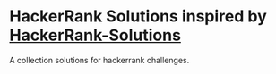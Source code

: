 # HackerRank Solutions inspired by [HackerRank-Solutions](https://github.com/BlakeBrown/HackerRank-Solutions)

A collection solutions for hackerrank challenges.
